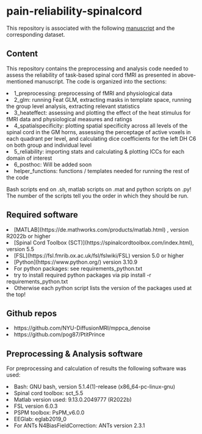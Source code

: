 # pain-reliability-spinalcord
This repository is associated with the following [manuscript](https://www.biorxiv.org/content/10.1101/2023.12.22.572825v1.article-metrics) and the corresponding dataset.

## Content
This repository contains the preprocessing and analysis code needed to assess the reliability of task-based spinal cord fMRI as presented in above-mentioned manuscript. The code is organized into the sections: 
<li>1_preprocessing: preprocessing of fMRI and physiological data</li>
<li>2_glm: running Feat GLM, extracting masks in template space, running the group level analysis, extracting relevant statistics</li>
<li>3_heateffect: assessing and plotting the effect of the heat stimulus for fMRI data and physiological measures and ratings</li>
<li>4_spatialspecificity: plotting spatial specificity across all levels of the spinal cord in the GM horns, assessing the perceptage of active voxels in each quadrant per level, and calculating dice coefficients for the left DH C6 on both group and individual level</li>
<li>5_reliability: importing stats and calculating & plotting ICCs for each domain of interest</li>
<li>6_posthoc: Will be added soon</li>
<li>helper_functions: functions / templates needed for running the rest of the code</li>

Bash scripts end on .sh, matlab scripts on .mat and python scripts on .py! The number of the scripts tell you the order in which they should be run.

## Required software
<li>[MATLAB](https://de.mathworks.com/products/matlab.html) , version R2022b or higher</li>
<li>[Spinal Cord Toolbox (SCT)](https://spinalcordtoolbox.com/index.html), version 5.5</li>
<li>[FSL](https://fsl.fmrib.ox.ac.uk/fsl/fslwiki/FSL) version 5.0 or higher</li>
<li>[Python](https://www.python.org/) version 3.10.9</li>
<li>For python packages: see requirements_python.txt</li>
<li>try to install required python packages via pip install -r requirements_python.txt</li>
<li>Otherwise  each python script lists the version of the packages used at the top!</li>

## Github repos
<li>https://github.com/NYU-DiffusionMRI/mppca_denoise</li>
<li>https://github.com/pog87/PtitPrince</li>

## Preprocessing & Analysis software
For preprocessing and calculation of results the following software was used:
<li>Bash: GNU bash, version 5.1.4(1)-release (x86_64-pc-linux-gnu)</li>
<li>Spinal cord toolbox: sct_5.5</li>
<li>Matlab version used: 9.13.0.2049777 (R2022b)</li>
<li>FSL version 6.0.3</li>
<li>PSPM toolbox: PsPM_v6.0.0</li>
<li>EEGlab: eglab2019_0</li>
<li>For ANTs N4BiasFieldCorrection: ANTs version 2.3.1</li>
